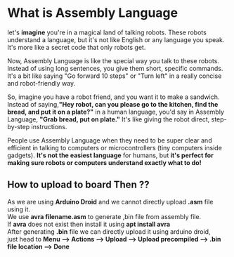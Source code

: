 # What is Assembly Language 
   let's <b>imagine</b> you're in a magical land of talking robots. These robots understand a language, but it's not like English or any language you speak. It's more like a secret code that only robots get.<br>

Now, Assembly Language is like the special way you talk to these robots. Instead of using long sentences, you give them short, specific commands. It's a bit like saying "Go forward 10 steps" or "Turn left" in a really concise and robot-friendly way.<br>

So, imagine you have a robot friend, and you want it to make a sandwich. Instead of saying,**"Hey robot, can you please go to the kitchen, find the bread, and put it on a plate?"** in a human language, you'd say in Assembly Language, **"Grab bread, put on plate."** It's like giving the robot direct, step-by-step instructions.<br>

People use Assembly Language when they need to be super clear and efficient in talking to computers or microcontrollers (tiny computers inside gadgets). **It's not the easiest language** for humans, but <b>it's perfect for making sure robots or computers understand exactly what to do!</b><br>

## How to upload to board Then ??
As we are using **Arduino Droid** and we cannot directly upload <b>.asm</b> file using it.<br>
We use **avra filename.asm**  to generate ,bin file from assembly file.<br>
If **avra** does not exist then install it using **apt install avra** <br>
After generating **.bin** file we can directly upload it using arduino droid,<br>
just head to <b> Menu --> Actions --> Upload --> Upload precompiled --> .bin file location --> Done</b>
